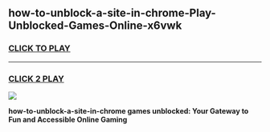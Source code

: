 
## how-to-unblock-a-site-in-chrome-Play-Unblocked-Games-Online-x6vwk
<h3>
<a href="https://premium76.site?title=how-to-unblock-a-site-in-chrome&ref=25A">CLICK TO PLAY</a></h3>
<hr>

<h3>
<a href="https://premium76.site?title=how-to-unblock-a-site-in-chrome&ref=25A">CLICK 2 PLAY</a>
  
</h3>

<a href="https://premium76.site?title=how-to-unblock-a-site-in-chrome&ref=25A"><img src="https://clearcache.store/games.png"></a>


**how-to-unblock-a-site-in-chrome games unblocked: Your Gateway to Fun and Accessible Online Gaming**

